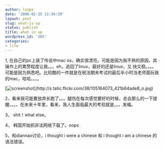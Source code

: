 ```yaml
---
author: linpx
date: '2006-02-25 11:36:39'
layout: post
slug: what-is-up
status: publish
title: what is up
wordpress_id: '205'
categories:
- life
---
```


1, 在自己的pc上装了传说中mac os，确实很漂亮，可能是因为我不熟的原因，其操作上的累赘程度让我。。。eh，逃回了linux，最好的还是linux，又
快又稳。。。。可能是因为熟悉吧。比较酷的一件就是在税法期末考试的最后半小时当老师面玩我的mac，哈哈。。。。

  
  
[![screenshot](http://static.flickr.com/38/105164073_421b64ade8.jpg)](http://s
tatic.flickr.com/38/105164073_421b64ade8_o.jpg)

  
  
2，看来我可能要放弃长跑了。。。腿伤在每次感觉要好的时候，总会那么的一下提醒。。。。在未来十年里，看来，我人生面临最大的考验就是。。。发福。

3， shit！what else。

4， 韩国开始抓非法网络下载了。oops

5，和diannao讨论，i thought i were a chinese 和 i thought i am a chinese 的语法错误。

